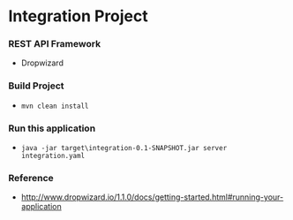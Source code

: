 # Integration Project

### REST API Framework
* Dropwizard

### Build Project

* `mvn clean install`

### Run this application

* `java -jar target\integration-0.1-SNAPSHOT.jar server integration.yaml`

### Reference
* http://www.dropwizard.io/1.1.0/docs/getting-started.html#running-your-application
